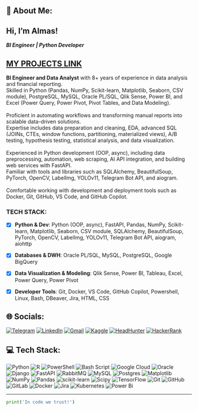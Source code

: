 ## 💫 About Me:

## Hi, I’m Almas!

***BI Engineer | Python Developer***<br/>

## [MY PROJECTS LINK](https://github.com/Almas1989/Projects)


**BI Engineer and Data Analyst** with 8+ years of experience in data analysis and financial reporting.  
Skilled in Python (Pandas, NumPy, Scikit-learn, Matplotlib, Seaborn, CSV module), PostgreSQL, MySQL, Oracle PL/SQL, Qlik Sense, Power BI, and Excel (Power Query, Power Pivot, Pivot Tables, and Data Modeling).<br/>  
Proficient in automating workflows and transforming manual reports into scalable data-driven solutions.  
Expertise includes data preparation and cleaning, EDA, advanced SQL (JOINs, CTEs, window functions, partitioning, materialized views), A/B testing, hypothesis testing, statistical analysis, and data visualization.<br/>  
Experienced in Python development (OOP, async), including data preprocessing, automation, web scraping, AI API integration, and building web services with FastAPI.  
Familiar with tools and libraries such as SQLAlchemy, BeautifulSoup, PyTorch, OpenCV, LabelImg, YOLOv11, Telegram Bot API, and aiogram.<br/>  
Comfortable working with development and deployment tools such as Docker, Git, GitHub, VS Code, and GitHub Copilot.


### TECH STACK:<br/>
- [x] **Python & Dev**: Python (OOP, async), FastAPI, Pandas, NumPy, Scikit-learn, Matplotlib, Seaborn, CSV module, SQLAlchemy, BeautifulSoup, PyTorch, OpenCV, LabelImg, YOLOv11, Telegram Bot API, aiogram, aiohttp<br/>
- [x] **Databases & DWH**: Oracle PL/SQL, MySQL, PostgreSQL, Google BigQuery<br/>
- [x] **Data Visualization & Modeling**: Qlik Sense, Power BI, Tableau, Excel, Power Query, Power Pivot<br/>
- [x] **Developer Tools**: Git, Docker, VS Code, GitHub Copilot, Powershell, Linux, Bash, DBeaver, Jira, HTML, CSS<br/>



## 🌐 Socials:
[![Telegram](https://img.shields.io/badge/Telegram-2CA5E0?style=for-the-badge&logo=telegram&logoColor=white)](https://t.me/adults_only_20)
[![LinkedIn](https://img.shields.io/badge/LinkedIn-%230077B5.svg?style=for-the-badge&logo=linkedin&logoColor=white)](https://linkedin.com/in/almas89/)
[![Gmail](https://img.shields.io/badge/Gmail-D14836?style=for-the-badge&logo=gmail&logoColor=white)](mailto:maksutbekovalmas@gmail.com)
[![Kaggle](https://img.shields.io/badge/Kaggle-20BEFF?style=for-the-badge&logo=kaggle&logoColor=white)](https://www.kaggle.com/almasscorp)
[![HeadHunter](https://img.shields.io/badge/HeadHunter-990000?style=for-the-badge&logo=data:image/svg+xml;base64,PHN2ZyBmaWxsPSJ3aGl0ZSIgdmlld0JveD0iMCAwIDI0IDI0IiB4bWxucz0iaHR0cDovL3d3dy53My5vcmcvMjAwMC9zdmciPjxjaXJjbGUgY3g9IjEyIiBjeT0iMTIiIHI9IjEyIiBmaWxsPSIjOTkwMDAwIi8+PHRleHQgeD0iMTIiIHk9IjE2IiBmb250LXNpemU9IjEwIiB0ZXh0LWFuY2hvcj0ibWlkZGxlIiBmaWxsPSJ3aGl0ZSIgaG9yaXotYmFzZWxpbmU9ImNlbnRyYWwiPkhoPC90ZXh0Pjwvc3ZnPg==)](https://hh.kz/resume/1de080bbff0c5527880039ed1f6d3864396257)
[![HackerRank](https://img.shields.io/badge/HackerRank-2EC866?style=for-the-badge&logo=HackerRank&logoColor=white)](https://www.hackerrank.com/profile/maksutbekovalmas)



## 💻 Tech Stack:
![Python](https://img.shields.io/badge/python-3670A0?style=for-the-badge&logo=python&logoColor=ffdd54) ![R](https://img.shields.io/badge/r-%23276DC3.svg?style=for-the-badge&logo=r&logoColor=white) ![PowerShell](https://img.shields.io/badge/PowerShell-%235391FE.svg?style=for-the-badge&logo=powershell&logoColor=white) ![Bash Script](https://img.shields.io/badge/bash_script-%23121011.svg?style=for-the-badge&logo=gnu-bash&logoColor=white) ![Google Cloud](https://img.shields.io/badge/GoogleCloud-%234285F4.svg?style=for-the-badge&logo=google-cloud&logoColor=white) ![Oracle](https://img.shields.io/badge/Oracle-F80000?style=for-the-badge&logo=oracle&logoColor=white) ![Django](https://img.shields.io/badge/django-%23092E20.svg?style=for-the-badge&logo=django&logoColor=white) ![FastAPI](https://img.shields.io/badge/FastAPI-005571?style=for-the-badge&logo=fastapi) ![RabbitMQ](https://img.shields.io/badge/rabbitmq-FF6600?style=for-the-badge&logo=rabbitmq&logoColor=white) ![MySQL](https://img.shields.io/badge/mysql-4479A1.svg?style=for-the-badge&logo=mysql&logoColor=white) ![Postgres](https://img.shields.io/badge/postgres-%23316192.svg?style=for-the-badge&logo=postgresql&logoColor=white) ![Matplotlib](https://img.shields.io/badge/Matplotlib-%23ffffff.svg?style=for-the-badge&logo=Matplotlib&logoColor=black) ![NumPy](https://img.shields.io/badge/numpy-%23013243.svg?style=for-the-badge&logo=numpy&logoColor=white) ![Pandas](https://img.shields.io/badge/pandas-%23150458.svg?style=for-the-badge&logo=pandas&logoColor=white) ![scikit-learn](https://img.shields.io/badge/scikit--learn-%23F7931E.svg?style=for-the-badge&logo=scikit-learn&logoColor=white) ![Scipy](https://img.shields.io/badge/SciPy-%230C55A5.svg?style=for-the-badge&logo=scipy&logoColor=%white) ![TensorFlow](https://img.shields.io/badge/TensorFlow-%23FF6F00.svg?style=for-the-badge&logo=TensorFlow&logoColor=white) ![Git](https://img.shields.io/badge/git-%23F05033.svg?style=for-the-badge&logo=git&logoColor=white) ![GitHub](https://img.shields.io/badge/github-%23121011.svg?style=for-the-badge&logo=github&logoColor=white) ![GitLab](https://img.shields.io/badge/gitlab-%23181717.svg?style=for-the-badge&logo=gitlab&logoColor=white) ![Docker](https://img.shields.io/badge/docker-%230db7ed.svg?style=for-the-badge&logo=docker&logoColor=white) ![Jira](https://img.shields.io/badge/jira-%230A0FFF.svg?style=for-the-badge&logo=jira&logoColor=white) ![Kubernetes](https://img.shields.io/badge/kubernetes-%23326ce5.svg?style=for-the-badge&logo=kubernetes&logoColor=white) ![Power Bi](https://img.shields.io/badge/power_bi-F2C811?style=for-the-badge&logo=powerbi&logoColor=black)


___

<!---
Almas1989/Almas1989 is a ✨ special ✨ repository because its `README.md` (this file) appears on your GitHub profile.
You can click the Preview link to take a look at your changes.
--->

```python
print('In code we trust!')
```
